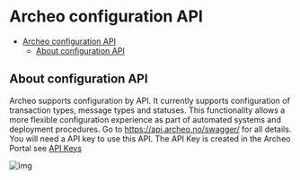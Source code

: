 
# Archeo configuration API

- [Archeo configuration API](#archeo-configuration-api)
  - [About configuration API](#about-configuration-api)

## About configuration API

Archeo supports configuration by API. It currently supports configuration of transaction types, message types and statuses. This functionality allows a more flexible configuration experience as part of automated systems and deployment procedures. Go to <https://api.archeo.no/swagger/> for all details. You will need a API key to use this API. The API Key is created in the Archeo Portal see [API Keys](../Archeo%20Portal/API%20keys.md)

![img](https://archeodocstorage.blob.core.windows.net/images/ConfigAPI-Swagger.png)